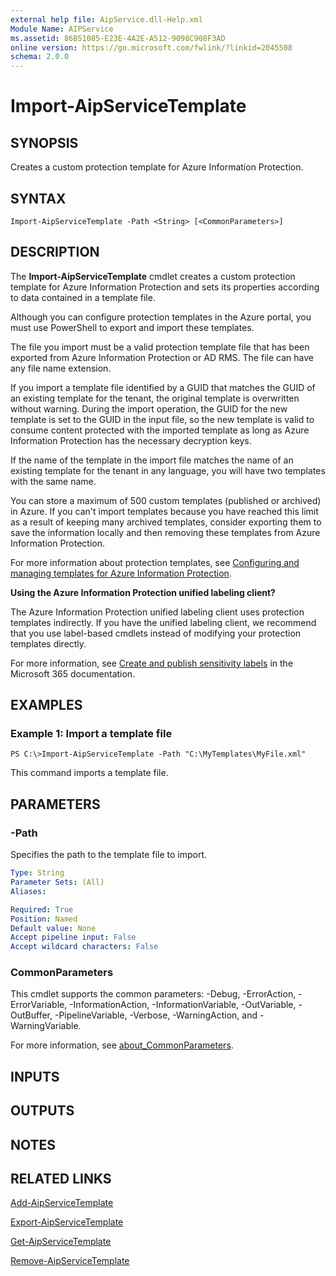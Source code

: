 ```yaml
---
external help file: AipService.dll-Help.xml
Module Name: AIPService
ms.assetid: 86B51085-E23E-4A2E-A512-9098C908F3AD
online version: https://go.microsoft.com/fwlink/?linkid=2045508
schema: 2.0.0
---
```


# Import-AipServiceTemplate

## SYNOPSIS
Creates a custom protection template for Azure Information Protection.

## SYNTAX

```
Import-AipServiceTemplate -Path <String> [<CommonParameters>]
```

## DESCRIPTION
The **Import-AipServiceTemplate** cmdlet creates a custom protection template for Azure Information Protection and sets its properties according to data contained in a template file.

Although you can configure protection templates in the Azure portal, you must use PowerShell to export and import these templates.

The file you import must be a valid protection template file that has been exported from Azure Information Protection or AD RMS. The file can have any file name extension.

If you import a template file identified by a GUID that matches the GUID of an existing template for the tenant, the original template is overwritten without warning. During the import operation, the GUID for the new template is set to the GUID in the input file, so the new template is valid to consume content protected with the imported template as long as Azure Information Protection has the necessary decryption keys.

If the name of the template in the import file matches the name of an existing template for the tenant in any language, you will have two templates with the same name.

You can store a maximum of 500 custom templates (published or archived) in Azure. If you can't import templates because you have reached this limit as a result of keeping many archived templates, consider exporting them to save the information locally and then removing these templates from Azure Information Protection.

For more information about protection templates, see [Configuring and managing templates for Azure Information Protection](/information-protection/deploy-use/configure-policy-templates).

**Using the Azure Information Protection unified labeling client?**

The Azure Information Protection unified labeling client uses protection templates indirectly. If you have the unified labeling client, we recommend that you use label-based cmdlets instead of modifying your protection templates directly.

For more information, see [Create and publish sensitivity labels](/microsoft-365/compliance/create-sensitivity-labels) in the Microsoft 365 documentation.
## EXAMPLES

### Example 1: Import a template file
```
PS C:\>Import-AipServiceTemplate -Path "C:\MyTemplates\MyFile.xml"
```

This command imports a template file.

## PARAMETERS

### -Path
Specifies the path to the template file to import.

```yaml
Type: String
Parameter Sets: (All)
Aliases:

Required: True
Position: Named
Default value: None
Accept pipeline input: False
Accept wildcard characters: False
```

### CommonParameters
This cmdlet supports the common parameters: -Debug, -ErrorAction, -ErrorVariable, -InformationAction, -InformationVariable, -OutVariable, -OutBuffer, -PipelineVariable, -Verbose, -WarningAction, and -WarningVariable. 

For more information, see [about_CommonParameters](/powershell/module/microsoft.powershell.core/about/about_commonparameters).

## INPUTS

## OUTPUTS

## NOTES

## RELATED LINKS

[Add-AipServiceTemplate](./Add-AipServiceTemplate.md)

[Export-AipServiceTemplate](./Export-AipServiceTemplate.md)

[Get-AipServiceTemplate](./Get-AipServiceTemplate.md)

[Remove-AipServiceTemplate](./Remove-AipServiceTemplate.md)